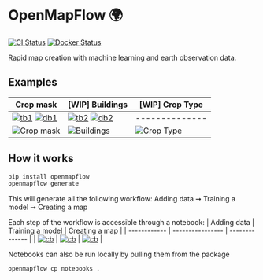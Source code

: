 # OpenMapFlow 🌍

[![CI Status](https://github.com/nasaharvest/openmapflow/actions/workflows/ci.yml/badge.svg)](https://github.com/nasaharvest/openmapflow/actions/workflows/ci.yml)
[![Docker Status](https://github.com/nasaharvest/openmapflow/actions/workflows/docker.yml/badge.svg)](https://github.com/nasaharvest/openmapflow/actions/workflows/docker.yml)

Rapid map creation with machine learning and earth observation data.

## Examples

[img1]: https://storage.googleapis.com/harvest-public-assets/openmapflow/crop-mask-example-map.png

[ta1]: https://github.com/nasaharvest/openmapflow/actions/workflows/crop-mask-example-test.yml
[tb1]: https://github.com/nasaharvest/openmapflow/actions/workflows/crop-mask-example-test.yml/badge.svg
[da1]: https://github.com/nasaharvest/openmapflow/actions/workflows/crop-mask-example-deploy.yml
[db1]: https://github.com/nasaharvest/openmapflow/actions/workflows/crop-mask-example-deploy.yml/badge.svg

[ta2]: https://github.com/nasaharvest/openmapflow/actions/workflows/buildings-example-test.yml
[tb2]: https://github.com/nasaharvest/openmapflow/actions/workflows/buildings-example-test.yml/badge.svg
[da2]: https://github.com/nasaharvest/openmapflow/actions/workflows/buildings-example-deploy.yml
[db2]: https://github.com/nasaharvest/openmapflow/actions/workflows/buildings-example-deploy.yml/badge.svg


| Crop mask                     | [WIP] Buildings               | [WIP] Crop Type       |
| ------------                  | ----------------              | --------------        |
| [![tb1]][ta1] [![db1]][da1]   | [![tb2]][ta2] [![db2]][da2]   | --------------        |
| ![Crop mask][img1]            | ![Buildings][img1]            | ![Crop Type][img1]    |
## How it works
```bash
pip install openmapflow
openmapflow generate
```
This will generate all the following workflow: 
Adding data ➞ Training a model ➞ Creating a map

[cb]: https://colab.research.google.com/assets/colab-badge.svg
[1]: https://colab.research.google.com/github/nasaharvest/openmapflow/blob/main/openmapflow/notebooks/new_data.ipynb
[2]: https://colab.research.google.com/github/nasaharvest/openmapflow/blob/main/openmapflow/notebooks/train.ipynb
[3]: https://colab.research.google.com/github/nasaharvest/openmapflow/blob/main/openmapflow/notebooks/create_map.ipynb


Each step of the workflow is accessible through a notebook:
| Adding data  | Training a model | Creating a map |
| ------------ | ---------------- | -------------- |
| [![cb]][1]   | [![cb]][2]       | [![cb]][3]     |

Notebooks can also be run locally by pulling them from the package 
```
openmapflow cp notebooks .
```


